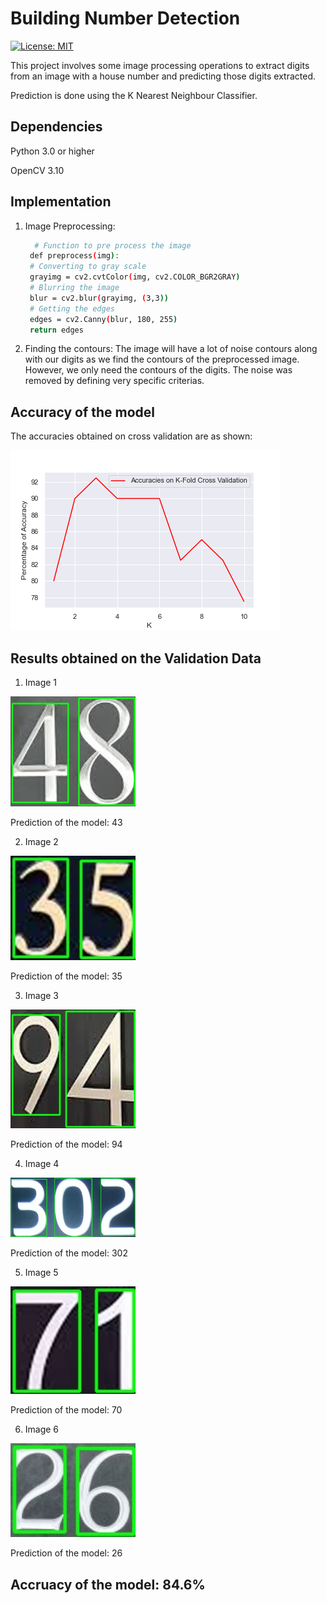 # Building Number Detection

[![License: MIT](https://img.shields.io/badge/License-MIT-yellow.svg)](https://opensource.org/licenses/MIT)

This project involves some image processing operations to extract digits from an image with a house number
and predicting those digits extracted.

Prediction is done using the K Nearest Neighbour Classifier.

## Dependencies

Python 3.0 or higher

OpenCV 3.10

## Implementation

1. Image Preprocessing:

      ```bash
        # Function to pre process the image
       def preprocess(img):
       # Converting to gray scale
       grayimg = cv2.cvtColor(img, cv2.COLOR_BGR2GRAY)
       # Blurring the image
       blur = cv2.blur(grayimg, (3,3))
       # Getting the edges
       edges = cv2.Canny(blur, 180, 255)
       return edges
     ```

2. Finding the contours: The image will have a lot of noise contours along with our digits as we find the
contours of the preprocessed image. However, we only need the contours of the digits. The noise was removed by defining very specific criterias.

## Accuracy of the model

The accuracies obtained on cross validation are as shown:

![Cross Validation](https://github.com/jobymathew/Building_number_detection/blob/main/Validation_results/KnnAccuracy.png?raw=true)

## Results obtained on the Validation Data

1. Image 1

  <img src="https://github.com/jobymathew/Building_number_detection/blob/main/Validation_results/DetectedArea01.jpg" width="200">

  Prediction of the model: 43

2. Image 2

  <img src="https://github.com/jobymathew/Building_number_detection/blob/main/Validation_results/DetectedArea02.jpg" width="200">

  Prediction of the model: 35

3. Image 3

  <img src="https://github.com/jobymathew/Building_number_detection/blob/main/Validation_results/DetectedArea03.jpg" width="200">

  Prediction of the model: 94

4. Image 4

  <img src="https://github.com/jobymathew/Building_number_detection/blob/main/Validation_results/DetectedArea04.jpg" width="200">

  Prediction of the model: 302

5. Image 5

  <img src="https://github.com/jobymathew/Building_number_detection/blob/main/Validation_results/DetectedArea05.jpg" width="200">

  Prediction of the model: 70

6. Image 6

  <img src="https://github.com/jobymathew/Building_number_detection/blob/main/Validation_results/DetectedArea06.jpg" width="200">

  Prediction of the model: 26

## Accruacy of the model: 84.6%


